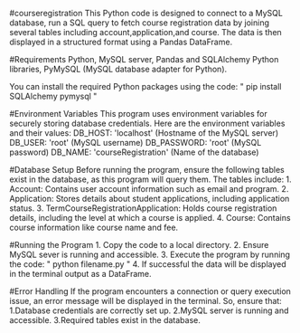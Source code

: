 #courseregistration
    This Python code is designed to connect to a MySQL database, run a SQL query to fetch course registration data by joining several tables including           account,application,and course. The data is then displayed in a structured format using a Pandas DataFrame.

#Requirements
    Python, 
    MySQL server, 
    Pandas and SQLAlchemy Python libraries,
    PyMySQL (MySQL database adapter for Python).
    
You can install the required Python packages using the code:
   " pip install SQLAlchemy pymysql "

#Environment Variables
    This program uses environment variables for securely storing database credentials.
    Here are the environment variables and their values:
        DB_HOST:  'localhost' (Hostname of the MySQL server)
        DB_USER:  'root' (MySQL username)
        DB_PASSWORD:  'root' (MySQL password)
        DB_NAME:  'courseRegistration' (Name of the database)

#Database Setup
    Before running the program, ensure the following tables exist in the database, as this program will query them. The tables include:
      1. Account: Contains user account information such as email and program.
      2. Application: Stores details about student applications, including application status.
      3. TermCourseRegistrationApplication: Holds course registration details, including the level at which a course is applied.
      4. Course: Contains course information like course name and fee.

#Running the Program
    1. Copy the code to a local directory.
    2. Ensure MySQL sever is running and accessible.
    3. Execute the program by running the code:
         " python filename.py "
    4. If successful the data will be displayed in the terminal output as a DataFrame.

#Error Handling
    If the program encounters a connection or query execution issue, an error message will be displayed in the terminal. So, ensure that:
      1.Database credentials are correctly set up.
      2.MySQL server is running and accessible.
      3.Required tables exist in the database.
      
